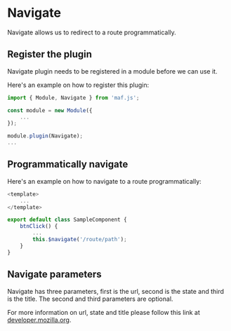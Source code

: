 # Navigate

Navigate allows us to redirect to a route programmatically.

## Register the plugin

Navigate plugin needs to be registered in a module before we can use it.

Here's an example on how to register this plugin:

```javascript
import { Module, Navigate } from 'maf.js';

const module = new Module({
    ...
});

module.plugin(Navigate);
...
```

## Programmatically navigate

Here's an example on how to navigate to a route programmatically:

```javascript
<template>
    ...
</template>

export default class SampleComponent {
    btnClick() {
        ...
        this.$navigate('/route/path');
    }
}
```

## Navigate parameters

Navigate has three parameters, first is the url, second is the state and third is the title.
The second and third parameters are optional.

For more information on url, state and title please follow this link at [developer.mozilla.org](https://developer.mozilla.org/en-US/docs/Web/API/History/pushState).
